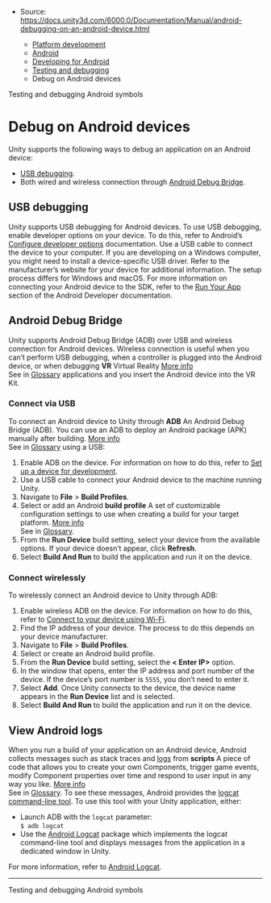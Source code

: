 * Source: https://docs.unity3d.com/6000.0/Documentation/Manual/android-debugging-on-an-android-device.html

  * [Platform development ](https://docs.unity3d.com/6000.0/Documentation/Manual/PlatformSpecific.html)
  * [Android](https://docs.unity3d.com/6000.0/Documentation/Manual/android.html)
  * [Developing for Android](https://docs.unity3d.com/6000.0/Documentation/Manual/android-developing.html)
  * [Testing and debugging](https://docs.unity3d.com/6000.0/Documentation/Manual/android-testing-and-debugging.html)
  * Debug on Android devices


[](https://docs.unity3d.com/6000.0/Documentation/Manual/android-testing-and-debugging.html)
Testing and debugging
[](https://docs.unity3d.com/6000.0/Documentation/Manual/android-symbols.html)
Android symbols
# Debug on Android devices
Unity supports the following ways to debug an application on an Android device:
  * [USB debugging](https://docs.unity3d.com/6000.0/Documentation/Manual/android-debugging-on-an-android-device.html#usb-debugging).
  * Both wired and wireless connection through [Android Debug Bridge](https://docs.unity3d.com/6000.0/Documentation/Manual/android-debugging-on-an-android-device.html#android-debug-bridge).


## USB debugging
Unity supports USB debugging for Android devices. To use USB debugging, enable developer options on your device. To do this, refer to Android’s [Configure developer options](https://developer.android.com/studio/debug/dev-options) documentation.
Use a USB cable to connect the device to your computer. If you are developing on a Windows computer, you might need to install a device-specific USB driver. Refer to the manufacturer’s website for your device for additional information.
The setup process differs for Windows and macOS. For more information on connecting your Android device to the SDK, refer to the [Run Your App](https://developer.android.com/studio/run/device) section of the Android Developer documentation.
## Android Debug Bridge
Unity supports Android Debug Bridge (ADB) over USB and wireless connection for Android devices. Wireless connection is useful when you can’t perform USB debugging, when a controller is plugged into the Android device, or when debugging **VR** Virtual Reality [More info](https://docs.unity3d.com/6000.0/Documentation/Manual/VROverview.html)  
See in [Glossary](https://docs.unity3d.com/6000.0/Documentation/Manual/Glossary.html#VR) applications and you insert the Android device into the VR Kit.
### Connect via USB
To connect an Android device to Unity through **ADB** An Android Debug Bridge (ADB). You can use an ADB to deploy an Android package (APK) manually after building. [More info](https://developer.android.com/studio/command-line/adb.html)  
See in [Glossary](https://docs.unity3d.com/6000.0/Documentation/Manual/Glossary.html#ADB) using a USB:
  1. Enable ADB on the device. For information on how to do this, refer to [Set up a device for development](https://developer.android.com/studio/run/device#setting-up).
  2. Use a USB cable to connect your Android device to the machine running Unity.
  3. Navigate to **File** > **Build Profiles**.
  4. Select or add an Android **build profile** A set of customizable configuration settings to use when creating a build for your target platform. [More info](https://docs.unity3d.com/6000.0/Documentation/Manual/build-profiles.html)  
See in [Glossary](https://docs.unity3d.com/6000.0/Documentation/Manual/Glossary.html#Buildprofile).
  5. From the **Run Device** build setting, select your device from the available options. If your device doesn’t appear, click **Refresh**.
  6. Select **Build And Run** to build the application and run it on the device.


### Connect wirelessly
To wirelessly connect an Android device to Unity through ADB:
  1. Enable wireless ADB on the device. For information on how to do this, refer to [Connect to your device using Wi-Fi](https://developer.android.com/studio/run/device#wireless).
  2. Find the IP address of your device. The process to do this depends on your device manufacturer.
  3. Navigate to **File** > **Build Profiles**.
  4. Select or create an Android build profile.
  5. From the **Run Device** build setting, select the **< Enter IP>** option.
  6. In the window that opens, enter the IP address and port number of the device. If the device’s port number is `5555`, you don’t need to enter it.
  7. Select **Add**. Once Unity connects to the device, the device name appears in the **Run Device** list and is selected.
  8. Select **Build And Run** to build the application and run it on the device.


## View Android logs
When you run a build of your application on an Android device, Android collects messages such as stack traces and [logs](https://docs.unity3d.com/6000.0/Documentation/ScriptReference/Debug.Log.html) from **scripts** A piece of code that allows you to create your own Components, trigger game events, modify Component properties over time and respond to user input in any way you like. [More info](https://docs.unity3d.com/6000.0/Documentation/Manual/creating-scripts.html)  
See in [Glossary](https://docs.unity3d.com/6000.0/Documentation/Manual/Glossary.html#Scripts). To see these messages, Android provides the [logcat command-line tool](https://developer.android.com/studio/command-line/logcat). To use this tool with your Unity application, either:
  * Launch ADB with the `logcat` parameter:  
`$ adb logcat`
  * Use the [Android Logcat](https://docs.unity3d.com/Packages/com.unity.mobile.android-logcat@latest/index.html) package which implements the logcat command-line tool and displays messages from the application in a dedicated window in Unity.


For more information, refer to [Android Logcat](https://docs.unity3d.com/Packages/com.unity.mobile.android-logcat@latest/index.html).
* * *
[](https://docs.unity3d.com/6000.0/Documentation/Manual/android-testing-and-debugging.html)
Testing and debugging
[](https://docs.unity3d.com/6000.0/Documentation/Manual/android-symbols.html)
Android symbols
